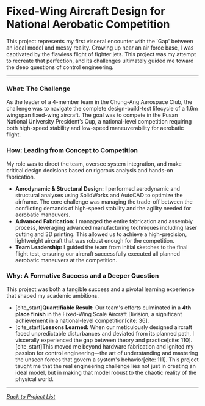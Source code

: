 # Fixed-Wing Aircraft Design for National Aerobatic Competition

This project represents my first visceral encounter with the 'Gap' between an ideal model and messy reality. Growing up near an air force base, I was captivated by the flawless flight of fighter jets. This project was my attempt to recreate that perfection, and its challenges ultimately guided me toward the deep questions of control engineering.

---

### What: The Challenge
As the leader of a 4-member team in the Chung-Ang Aerospace Club, the challenge was to navigate the complete design-build-test lifecycle of a 1.6m wingspan fixed-wing aircraft. The goal was to compete in the Pusan National University President’s Cup, a national-level competition requiring both high-speed stability and low-speed maneuverability for aerobatic flight.

### How: Leading from Concept to Competition
My role was to direct the team, oversee system integration, and make critical design decisions based on rigorous analysis and hands-on fabrication.

* **Aerodynamic & Structural Design:** I performed aerodynamic and structural analyses using SolidWorks and AutoCAD to optimize the airframe. The core challenge was managing the trade-off between the conflicting demands of high-speed stability and the agility needed for aerobatic maneuvers.
* **Advanced Fabrication:** I managed the entire fabrication and assembly process, leveraging advanced manufacturing techniques including laser cutting and 3D printing. This allowed us to achieve a high-precision, lightweight aircraft that was robust enough for the competition.
* **Team Leadership:** I guided the team from initial sketches to the final flight test, ensuring our aircraft successfully executed all planned aerobatic maneuvers at the competition.

### Why: A Formative Success and a Deeper Question
This project was both a tangible success and a pivotal learning experience that shaped my academic ambitions.

* [cite_start]**Quantifiable Result:** Our team's efforts culminated in a **4th place finish** in the Fixed-Wing Scale Aircraft Division, a significant achievement in a national-level competition[cite: 36].
* [cite_start]**Lessons Learned:** When our meticulously designed aircraft faced unpredictable disturbances and deviated from its planned path, I viscerally experienced the gap between theory and practice[cite: 110]. [cite_start]This moved me beyond hardware fabrication and ignited my passion for control engineering—the art of understanding and mastering the unseen forces that govern a system's behavior[cite: 111]. This project taught me that the real engineering challenge lies not just in creating an ideal model, but in making that model robust to the chaotic reality of the physical world.

---
*[Back to Project List](projects.html)*

